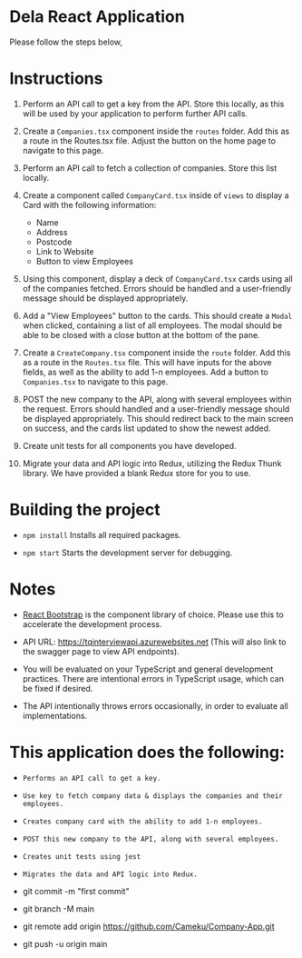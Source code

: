 # Dela React Application

Please follow the steps below,

# Instructions

1. Perform an API call to get a key from the API. Store this locally, as this will be used by your application to perform further API calls.

2. Create a `Companies.tsx` component inside the `routes` folder. Add this as a route in the Routes.tsx file. Adjust the button on the home page to navigate to this page.

3. Perform an API call to fetch a collection of companies. Store this list locally.

4. Create a component called `CompanyCard.tsx` inside of `views` to display a Card with the following information:

   - Name
   - Address
   - Postcode
   - Link to Website
   - Button to view Employees

5. Using this component, display a deck of `CompanyCard.tsx` cards using all of the companies fetched. Errors should be handled and a user-friendly message should be displayed appropriately.

6. Add a "View Employees" button to the cards. This should create a `Modal` when clicked,
   containing a list of all employees. The modal should be able to be closed with a close button at the bottom of the pane.

7. Create a `CreateCompany.tsx` component inside the `route` folder. Add this as a route in the `Routes.tsx` file.
   This will have inputs for the above fields, as well as the ability to add 1-n employees. Add a button to `Companies.tsx` to navigate to this page.

8. POST the new company to the API, along with several employees within the request. Errors should handled and a user-friendly message should be displayed appropriately. This should redirect back to the main screen on success, and the cards list updated to show the newest added.

9. Create unit tests for all components you have developed.

10. Migrate your data and API logic into Redux, utilizing the Redux Thunk library. We have provided a blank Redux store for you to use.

# Building the project

- `npm install` Installs all required packages.

- `npm start` Starts the development server for debugging.

# Notes

- [React Bootstrap](https://react-bootstrap.github.io/components/alerts) is the component library of choice. Please use this to accelerate the development process.

- API URL: https://tqinterviewapi.azurewebsites.net (This will also link to the swagger page to view API endpoints).

- You will be evaluated on your TypeScript and general development practices. There are intentional errors in TypeScript usage, which can be fixed if desired.
- The API intentionally throws errors occasionally, in order to evaluate all implementations.

# This application does the following:

- `Performs an API call to get a key.`
- `Use key to fetch company data & displays the companies and their employees.`
- `Creates company card with the ability to add 1-n employees.`
- `POST this new company to the API, along with several employees.`
- `Creates unit tests using jest`
- `Migrates the data and API logic into Redux.`

- git commit -m "first commit"
- git branch -M main
- git remote add origin https://github.com/Cameku/Company-App.git
- git push -u origin main
